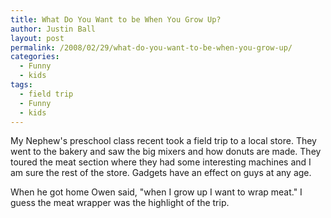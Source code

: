 ```yaml
---
title: What Do You Want to be When You Grow Up?
author: Justin Ball
layout: post
permalink: /2008/02/29/what-do-you-want-to-be-when-you-grow-up/
categories:
  - Funny
  - kids
tags:
  - field trip
  - Funny
  - kids
---
```


My Nephew's preschool class recent took a field trip to a local store. They went to the bakery and saw the big mixers and how donuts are made. They toured the meat section where they had some interesting machines and I am sure the rest of the store. Gadgets have an effect on guys at any age.

When he got home Owen said, "when I grow up I want to wrap meat." I guess the meat wrapper was the highlight of the trip.